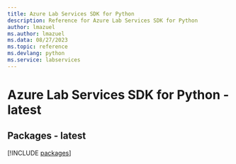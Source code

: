 ```yaml
---
title: Azure Lab Services SDK for Python
description: Reference for Azure Lab Services SDK for Python
author: lmazuel
ms.author: lmazuel
ms.data: 08/27/2023
ms.topic: reference
ms.devlang: python
ms.service: labservices
---
```

# Azure Lab Services SDK for Python - latest
## Packages - latest
[!INCLUDE [packages](lab-services-index.md)]